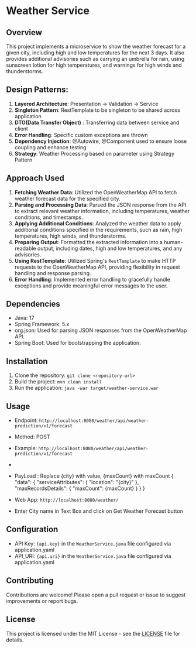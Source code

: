 # Weather Service

## Overview
This project implements a microservice to show the weather forecast for a given city, including high and low temperatures for the next 3 days. It also provides additional advisories such as carrying an umbrella for rain, using sunscreen lotion for high temperatures, and warnings for high winds and thunderstorms.

## Design Patterns:
1. **Layered Architecture**: Presentation -> Validation -> Service
2. **Singleton Pattern**: RestTemplate to be singleton to be shared across application
3. **DTO(Data  Transfer Object)** : Transferring data between service and client
4. **Error Handling**: Specific custom exceptions are thrown
5. **Dependency Injection**: @Autowire, @Component used to ensure loose coupling and enhance testing
6. **Strategy**: Weather Processing based on parameter using Strategy Pattern
## Approach Used
1. **Fetching Weather Data**: Utilized the OpenWeatherMap API to fetch weather forecast data for the specified city.
2. **Parsing and Processing Data**: Parsed the JSON response from the API to extract relevant weather information, including temperatures, weather conditions, and timestamps.
3. **Applying Additional Conditions**: Analyzed the weather data to apply additional conditions specified in the requirements, such as rain, high temperatures, high winds, and thunderstorms.
4. **Preparing Output**: Formatted the extracted information into a human-readable output, including dates, high and low temperatures, and any advisories.
5. **Using RestTemplate**: Utilized Spring's `RestTemplate` to make HTTP requests to the OpenWeatherMap API, providing flexibility in request handling and response parsing.
6. **Error Handling**: Implemented error handling to gracefully handle exceptions and provide meaningful error messages to the user.

## Dependencies
- Java: 17
- Spring Framework: 5.x
- org.json: Used for parsing JSON responses from the OpenWeatherMap API.
- Spring Boot: Used for bootstrapping the application.

## Installation
1. Clone the repository: `git clone <repository-url>`
2. Build the project: `mvn clean install`
3. Run the application: `java -war target/weather-service.war`

## Usage
- Endpoint: `http://localhost:8080/weather/api/weather-prediction/v1/forecast`
- Method: POST 
- Example: `http://localhost:8080/weather/api/weather-prediction/v1/forecast`
- 
- PayLoad : Replace {city} with value, {maxCount} with maxCount
{
  "data": {
  "serviceAttributes": {
  "location": "{city}"
  },
  "maxRecordsDetails": {
  "maxCount": {maxCount}
  }
  }
  }

- Web App: `http://localhost:8080/weather/`
- Enter City name in Text Box and click on Get Weather Forecast button
## Configuration
- API Key:  `{api.key}` in the `WeatherService.java` file  configured via application.yaml
- API_URI: `{api.uri}` in the `WeatherService.java` file configured via application.yaml

## Contributing
Contributions are welcome! Please open a pull request or issue to suggest improvements or report bugs.

## License
This project is licensed under the MIT License - see the [LICENSE](LICENSE) file for details.

